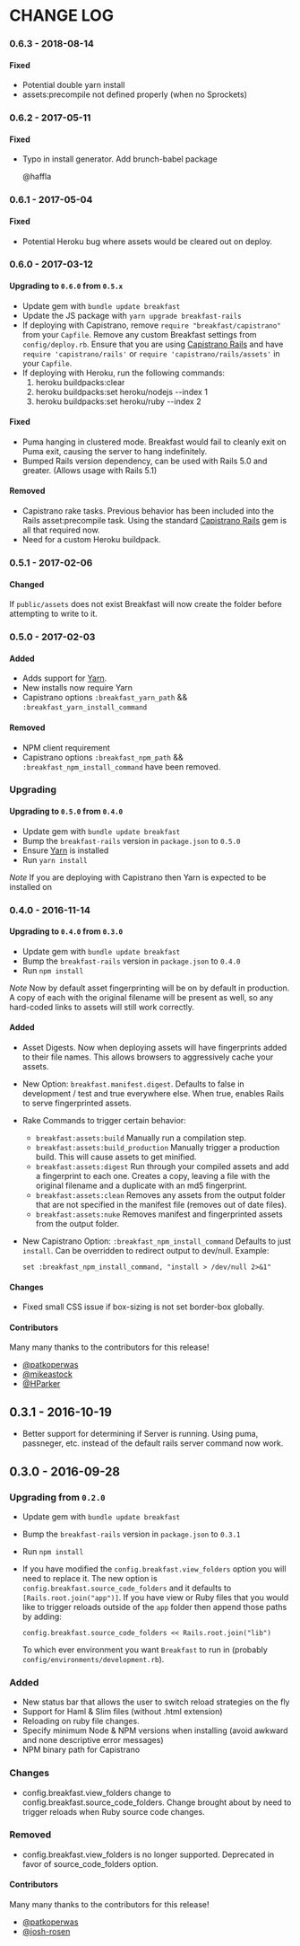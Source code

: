 # CHANGE LOG

### 0.6.3 - 2018-08-14

#### Fixed

- Potential double yarn install
- assets:precompile not defined properly (when no Sprockets)

### 0.6.2 - 2017-05-11

#### Fixed

- Typo in install generator. Add brunch-babel package

  @haffla

### 0.6.1 - 2017-05-04

#### Fixed

- Potential Heroku bug where assets would be cleared out on deploy.

### 0.6.0 - 2017-03-12

#### Upgrading to `0.6.0` from `0.5.x`

- Update gem with `bundle update breakfast`
- Update the JS package with `yarn upgrade breakfast-rails`
- If deploying with Capistrano, remove `require "breakfast/capistrano"` from
  your `Capfile`. Remove any custom Breakfast settings from `config/deploy.rb`.
  Ensure that you are using [Capistrano Rails](https://github.com/capistrano/rails)
  and have `require 'capistrano/rails'` or `require 'capistrano/rails/assets'`
  in your `Capfile`.
- If deploying with Heroku, run the following commands:
  1.  heroku buildpacks:clear
  2.  heroku buildpacks:set heroku/nodejs --index 1
  3.  heroku buildpacks:set heroku/ruby --index 2

#### Fixed

- Puma hanging in clustered mode. Breakfast would fail to cleanly exit on Puma
  exit, causing the server to hang indefinitely.
- Bumped Rails version dependency, can be used with Rails 5.0 and greater.
  (Allows usage with Rails 5.1)

#### Removed

- Capistrano rake tasks. Previous behavior has been included into the Rails
  asset:precompile task. Using the standard [Capistrano Rails](https://github.com/capistrano/rails)
  gem is all that required now.
- Need for a custom Heroku buildpack.

### 0.5.1 - 2017-02-06

#### Changed

If `public/assets` does not exist Breakfast will now create the folder before
attempting to write to it.

### 0.5.0 - 2017-02-03

#### Added

- Adds support for [Yarn](https://yarnpkg.com/).
- New installs now require Yarn
- Capistrano options `:breakfast_yarn_path` && `:breakfast_yarn_install_command`

#### Removed

- NPM client requirement
- Capistrano options `:breakfast_npm_path` && `:breakfast_npm_install_command`
  have been removed.

### Upgrading

#### Upgrading to `0.5.0` from `0.4.0`

- Update gem with `bundle update breakfast`
- Bump the `breakfast-rails` version in `package.json` to `0.5.0`
- Ensure [Yarn](https://yarnpkg.com/docs/install) is installed
- Run `yarn install`

_Note_ If you are deploying with Capistrano then Yarn is expected to be
installed on

### 0.4.0 - 2016-11-14

#### Upgrading to `0.4.0` from `0.3.0`

- Update gem with `bundle update breakfast`
- Bump the `breakfast-rails` version in `package.json` to `0.4.0`
- Run `npm install`

_Note_ Now by default asset fingerprinting will be on by default in production.
A copy of each with the original filename will be present as well, so any
hard-coded links to assets will still work correctly.

#### Added

- Asset Digests. Now when deploying assets will have fingerprints added to their
  file names. This allows browsers to aggressively cache your assets.
- New Option: `breakfast.manifest.digest`. Defaults to false in development /
  test and true everywhere else. When true, enables Rails to serve fingerprinted
  assets.
- Rake Commands to trigger certain behavior:
  - `breakfast:assets:build`
    Manually run a compilation step.
  - `breakfast:assets:build_production`
    Manually trigger a production build. This will cause assets to get minified.
  - `breakfast:assets:digest`
    Run through your compiled assets and add a fingerprint to each one. Creates
    a copy, leaving a file with the original filename and a duplicate with an
    md5 fingerprint.
  - `breakfast:assets:clean`
    Removes any assets from the output folder that are not specified in the
    manifest file (removes out of date files).
  - `breakfast:assets:nuke`
    Removes manifest and fingerprinted assets from the output folder.
- New Capistrano Option: `:breakfast_npm_install_command`
  Defaults to just `install`. Can be overridden to redirect output to dev/null.
  Example:

  ```
  set :breakfast_npm_install_command, "install > /dev/null 2>&1"
  ```

#### Changes

- Fixed small CSS issue if box-sizing is not set border-box globally.

#### Contributors

Many many thanks to the contributors for this release!

- [@patkoperwas](https://github.com/patkoperwas)
- [@mikeastock](https://github.com/mikeastock)
- [@HParker](https://github.com/HParker)

## 0.3.1 - 2016-10-19

- Better support for determining if Server is running. Using puma, passneger,
  etc. instead of the default rails server command now work.

## 0.3.0 - 2016-09-28

### Upgrading from `0.2.0`

- Update gem with `bundle update breakfast`
- Bump the `breakfast-rails` version in `package.json` to `0.3.1`
- Run `npm install`
- If you have modified the `config.breakfast.view_folders` option you will need
  to replace it. The new option is `config.breakfast.source_code_folders` and it
  defaults to `[Rails.root.join("app")]`. If you have view or Ruby files that
  you would like to trigger reloads outside of the `app` folder then append
  those paths by adding:

  ```
  config.breakfast.source_code_folders << Rails.root.join("lib")
  ```

  To which ever environment you want `Breakfast` to run in
  (probably `config/environments/development.rb`).

### Added

- New status bar that allows the user to switch reload strategies on the fly
- Support for Haml & Slim files (without .html extension)
- Reloading on ruby file changes.
- Specify minimum Node & NPM versions when installing (avoid awkward and none
  descriptive error messages)
- NPM binary path for Capistrano

### Changes

- config.breakfast.view_folders change to config.breakfast.source_code_folders.
  Change brought about by need to trigger reloads when Ruby source code changes.

### Removed

- config.breakfast.view_folders is no longer supported. Deprecated in favor of
  source_code_folders option.

#### Contributors

Many many thanks to the contributors for this release!

- [@patkoperwas](https://github.com/patkoperwas)
- [@josh-rosen](https://github.com/Josh-Rosen)
